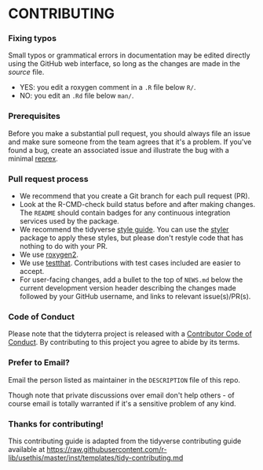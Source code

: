 # CONTRIBUTING

### Fixing typos

Small typos or grammatical errors in documentation may be edited directly using
the GitHub web interface, so long as the changes are made in the *source* file.

-   YES: you edit a roxygen comment in a `.R` file below `R/`.
-   NO: you edit an `.Rd` file below `man/`.

### Prerequisites

Before you make a substantial pull request, you should always file an issue and
make sure someone from the team agrees that it's a problem. If you've found a
bug, create an associated issue and illustrate the bug with a minimal
[reprex](https://www.tidyverse.org/help/#reprex).

### Pull request process

-   We recommend that you create a Git branch for each pull request (PR).
-   Look at the R-CMD-check build status before and after making changes. The
    `README` should contain badges for any continuous integration services used
    by the package.
-   We recommend the tidyverse [style guide](http://style.tidyverse.org). You
    can use the [styler](https://CRAN.R-project.org/package=styler) package to
    apply these styles, but please don't restyle code that has nothing to do
    with your PR.
-   We use [roxygen2](https://cran.r-project.org/package=roxygen2).
-   We use [testthat](https://cran.r-project.org/package=testthat).
    Contributions with test cases included are easier to accept.
-   For user-facing changes, add a bullet to the top of `NEWS.md` below the
    current development version header describing the changes made followed by
    your GitHub username, and links to relevant issue(s)/PR(s).

### Code of Conduct

Please note that the tidyterra project is released with a [Contributor Code of
Conduct](CODE_OF_CONDUCT.md). By contributing to this project you agree to abide
by its terms.

### Prefer to Email?

Email the person listed as maintainer in the `DESCRIPTION` file of this repo.

Though note that private discussions over email don't help others - of course
email is totally warranted if it's a sensitive problem of any kind.

### Thanks for contributing!

This contributing guide is adapted from the tidyverse contributing guide
available at
<https://raw.githubusercontent.com/r-lib/usethis/master/inst/templates/tidy-contributing.md>

